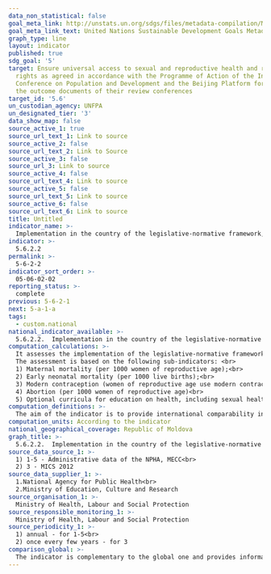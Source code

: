 ```yaml
---
data_non_statistical: false
goal_meta_link: http://unstats.un.org/sdgs/files/metadata-compilation/Metadata-Goal-5.pdf
goal_meta_link_text: United Nations Sustainable Development Goals Metadata (pdf 634kB)
graph_type: line
layout: indicator
published: true
sdg_goal: '5'
target: Ensure universal access to sexual and reproductive health and reproductive
  rights as agreed in accordance with the Programme of Action of the International
  Conference on Population and Development and the Beijing Platform for Action and
  the outcome documents of their review conferences
target_id: '5.6'
un_custodian_agency: UNFPA
un_designated_tier: '3'
data_show_map: false
source_active_1: true
source_url_text_1: Link to source
source_active_2: false
source_url_text_2: Link to Source
source_active_3: false
source_url_3: Link to source
source_active_4: false
source_url_text_4: Link to source
source_active_5: false
source_url_text_5: Link to source
source_active_6: false
source_url_text_6: Link to source
title: Untitled
indicator_name: >-
  Implementation in the country of the legislative-normative framework, which guarantees women and men aged 15-49 years old access to sexual and reproductive health, information and education
indicator: >-
  5.6.2.2
permalink: >-
  5-6-2-2
indicator_sort_order: >-
  05-06-02-02
reporting_status: >-
  complete
previous: 5-6-2-1
next: 5-a-1-a
tags:
  - custom.national
national_indicator_available: >-
  5.6.2.2.  Implementation in the country of the legislative-normative framework, which guarantees women and men aged 15-49 years old access to sexual and reproductive health, information and education
computation_calculations: >-
  It assesses the implementation of the legislative-normative framework guaranteeing women and men aged 15-49 years old access to services under 4 thematic areas: (i) Services for maternity protection; (ii) Contraception and family planning; (iii) Information and comprehensive education; (iv) Sexual health and wellbeing  <br> 
  The assessment is based on the following sub-indicators: <br> 
  1) Maternal mortality (per 1000 women of reproductive age);<br> 
  2) Early neonatal mortality (per 1000 live births);<br> 
  3) Modern contraception (women of reproductive age use modern contraception methods, %)<br> 
  4) Abortion (per 1000 women of reproductive age)<br> 
  5) Optional curricula for education on health, including sexual health (yes/no)
computation_definitions: >-
  The aim of the indicator is to provide international comparability in line with the Action Plan of the Conference on Population and Development in 1994, the Action Plan of the Beijing Platform and international standards of human rights under implementation. The indicator provides information about the implementation of the set of legislative and normative acts, which guarantee full and equal access to women and men aged 15 years old and over to reproductive health services, information and education.
computation_units: According to the indicator
national_geographical_coverage: Republic of Moldova
graph_title: >-
  5.6.2.2.  Implementation in the country of the legislative-normative framework, which guarantees women and men aged 15-49 years old access to sexual and reproductive health, information and education
source_data_source_1: >-
  1) 1-5 - Administrative data of the NPHA, MECC<br> 
  2) 3 - MICS 2012
source_data_supplier_1: >-
  1.National Agency for Public Health<br> 
  2.Ministry of Education, Culture and Research
source_organisation_1: >-
  Ministry of Health, Labour and Social Protection
source_responsible_monitoring_1: >-
  Ministry of Health, Labour and Social Protection
source_periodicity_1: >-
  1) annual - for 1-5<br> 
  2) once every few years - for 3
comparison_global: >-
  The indicator is complementary to the global one and provides information not only about the existence of the legal and normative framework guaranteeing access to sexual and reproductive health, information and education, but also its enforcement at the national level
---
```

